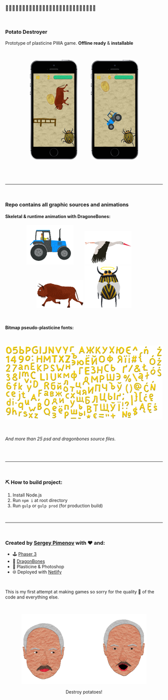 ### 🥔💥🥔💥🥔💥🥔💥🥔💥🥔💥🥔💥🥔💥🥔💥🥔💥🥔💥🥔💥🥔💥🥔

<p>&nbsp</p>

### Potato Destroyer

Prototype of plasticine PWA game. **Offline ready** & **installable**

<p>&nbsp</p>

<p align="center">
  <img width="30%" src="readme_content/screen-0.png">
  &nbsp&nbsp&nbsp&nbsp&nbsp&nbsp&nbsp&nbsp&nbsp
  <img width="30%" src="readme_content/screen-1.png">
</p>

<p>&nbsp</p>
<p>&nbsp</p>

---

<p>&nbsp</p>

### Repo contains all graphic sources and animations

#### Skeletal & runtime animation with DragoneBones:

<p align="center">
  <img width="30%" src="readme_content/tractor.gif" alt="tractor">
  &nbsp&nbsp&nbsp&nbsp&nbsp&nbsp&nbsp
  <img width="30%" src="readme_content/stork.gif" alt="stork">
  &nbsp&nbsp&nbsp&nbsp&nbsp&nbsp&nbsp
  <img width="30%" src="readme_content/bison.gif" alt="bison">
  <img width="30%" src="readme_content/die.gif" alt="bee">
</p>

<p>&nbsp</p>

#### Bitmap pseudo-plasticine fonts:

<p>&nbsp</p>

<p align="center">
  <img width="100%" src="readme_content/font.png">
</p>

<p>&nbsp</p>

###### And more than 25 psd and dragonbones source files.

<p>&nbsp</p>

---

<p>&nbsp</p>

### ⛏ How to build project:

1. Install Node.js
2. Run `npm i` at root directory
3. Run `gulp` or `gulp prod` (for production build)

<p>&nbsp</p>

---

<p>&nbsp</p>

### Created by [Sergey Pimenov](https://github.com/sergey-pimenov) with ❤️ and:
* 🕹 [Phaser 3](https://phaser.io/)
* 🐉 [DragonBones](http://dragonbones.com/en/)
* 🎨 Plasticine & Photoshop
* 🌐 Deployed with [Netlify](https://www.netlify.com)

<p>&nbsp</p>

This is my first attempt at making games so sorry for the quality 💩 of the code and everything else.

<p>&nbsp</p>

<p align="center">
  <p align="center">
    <img width="400" src="readme_content/potatos.gif">
  </p>
  <p align="center"> Destroy potatoes! </p>
</p>
